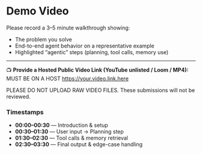 # Demo Video

Please record a 3–5 minute walkthrough showing:

- The problem you solve  
- End-to-end agent behavior on a representative example  
- Highlighted “agentic” steps (planning, tool calls, memory use)

---

📺 **Provide a Hosted Public Video Link (YouTube unlisted / Loom / MP4):**  MUST BE ON A HOST
https://your.video.link.here

PLEASE DO NOT UPLOAD RAW VIDEO FILES. These submissions will not be reviewed.

### Timestamps

- **00:00–00:30** — Introduction & setup  
- **00:30–01:30** — User input → Planning step  
- **01:30–02:30** — Tool calls & memory retrieval  
- **02:30–03:30** — Final output & edge-case handling
